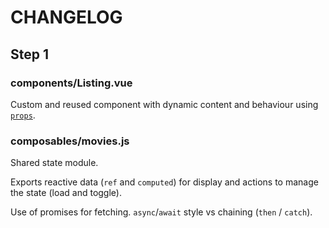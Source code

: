# CHANGELOG

## Step 1

### components/Listing.vue

Custom and reused component with dynamic content and behaviour using [`props`](https://v3.vuejs.org/guide/component-props.html).

### composables/movies.js

Shared state module.

Exports reactive data (`ref` and `computed`) for display and actions to manage the state (load and toggle).

Use of promises for fetching. `async`/`await` style vs chaining (`then` / `catch`).
